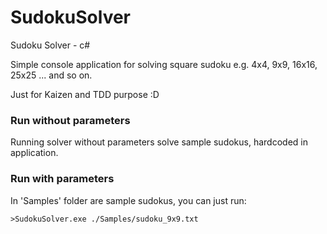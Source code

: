 # SudokuSolver
Sudoku Solver - c#

Simple console application for solving square sudoku e.g. 4x4, 9x9, 16x16, 25x25 ... and so on.

Just for Kaizen and TDD purpose :D

### Run without parameters

Running solver without parameters solve sample sudokus, hardcoded in application.

### Run with parameters

In 'Samples' folder are sample sudokus, you can just run:

    >SudokuSolver.exe ./Samples/sudoku_9x9.txt



